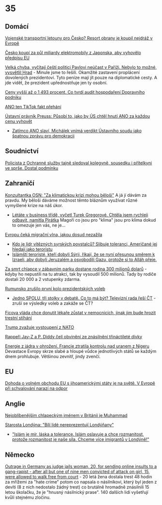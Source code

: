 # 35

## Domácí

[Vojenské transportní letouny pro Česko? Resort obrany je koupil nejdráž v Evropě](https://www.denik.cz/veda-a-technika/mnisterstvo-obrany-cr-nakupuje-transportni-letouny-c-390-nejdraze-v-evrope.html)

[Česko koupí za půl miliardy elektromobily z Japonska, aby vyhovělo předpisu EU](https://www.novinky.cz/clanek/domaci-cesko-koupi-za-pul-miliardy-elektromobily-z-japonska-aby-vyhovelo-predpisu-eu-40500361)

[Velká chyba, vyčítají čeští politici Pavlovi neúčast v Paříži. Nebylo to možné, vysvětlil Hrad](https://cnn.iprima.cz/velka-chyba-mohl-si-podat-ruku-s-trumpem-cesti-politici-vycitaji-pavlovi-neucast-v-parizi-455690) - Minule jsme to řešili. Okamžité zastavení proplácení dovolených prezidentovi. Tyto peníze mají jít pouze na diplomatické cesty. A jde vidět, že prezident upřednostňuje jen ty osobní.

[Ceny vyšší až o 1 493 procent. Co tvrdí audit hospodaření Dopravního podniku](https://www.idnes.cz/zpravy/domaci/dpp-audit-hospodareni-petr-witowski-dodavatele.A241206_172704_domaci_stud)

[ANO ten TikTok fakt přehání](https://x.com/Posledniskaut/status/1865850198024425697)

[Ústavní právník Preuss: Působí to, jako by ÚS chtěl hnutí ANO za každou cenu vyhovět](https://www.novinky.cz/clanek/domaci-ustavni-pravnik-preuss-pusobi-to-jako-by-us-chtel-hnuti-ano-za-kazdou-cenu-vyhovet-40500521)
 * [Zatímco ANO slaví, Michálek vnímá verdikt Ústavního soudu jako špatnou zprávu pro demokracii](https://www.novinky.cz/clanek/domaci-zatimco-ano-slavi-michalek-vnima-verdikt-ustavniho-soudu-jako-spatnou-zpravu-pro-demokracii-40500482)

## Soudnictví

[Policista z Ochranné služby tajně sledoval kolegyně, sousedku i přítelkyni ve sprše. Dostal podmínku](https://www.novinky.cz/clanek/krimi-policista-z-ochranne-sluzby-tajne-sledoval-kolegyne-sousedku-i-pritelkyni-ve-sprse-dostal-podminku-40500387)

## Zahraničí

[Konzultantka OSN: "Za klimatickou krizi mohou běloši"](https://x.com/stillgray/status/1866016465738162508) A já jí dávám za pravdu. My běloši dáváme možnost těmto bláznům využívat různé vymyšlené krize na náš úkor.
 * [Létáte v business třídě, vyčetl Turek Gregorové. Chtěla jsem rychleji odbavit, namítla Pirátka](https://cnn.iprima.cz/turek-vycetl-gregorove-letani-v-business-tride-chtela-jsem-rychlejsi-odbaveni-haji-se-455560) Magoři co jsou pro "klima" jsou pro klima dokud to omezuje jen vás, ne je...

[Evropu čeká migrační vlna, jakou dosud nezažila](https://www.novinky.cz/clanek/domaci-evropu-ceka-migracni-vlna-jakou-dosud-nezazila-40500246)
 * [Kdo je lídr vítězných syrských povstalců? Slibuje toleranci, Američané jej hledají jako teroristu](https://www.novinky.cz/clanek/zahranicni-blizky-a-stredni-vychod-kdo-je-lidr-viteznych-syrskych-povstalcu-slibuje-toleranci-americane-jej-hledaji-jako-teroristu-40500272)
 * [Islámští teroristé, kteří dobyli Sýrii, říkají, že se nyní přesunou směrem k Izraeli, aby dobyli Jeruzalém a osvobodili Gazu, protože si to Alláh přeje.](https://x.com/RadioGenoa/status/1866006134202499570)

[Za smrt chlapce v zábavním parku dostane rodina 300 milionů dolarů](https://www.idnes.cz/zpravy/zahranicni/soud-odskodneni-smrt-ditete-zabavni-park-florida.A241206_152051_zahranicni_herp) - kdyby ho nepustili na tu atrakci, tak by vysoudil 500 milionů. Tady by rodiče dostali 20 000 a 2 vstupenky zdarma.

[Rumunsko zrušilo první kolo prezidentských voleb](https://www.novinky.cz/clanek/zahranicni-evropa-rumunsko-zrusilo-prvni-kolo-prezidentskych-voleb-40500139)
 * [Jedno SPOLU, tři stolky v debatě. Co to má být? Televizní rada řeší ČT](https://www.parlamentnilisty.cz/arena/monitor/Jedno-SPOLU-tri-stolky-v-debate-Co-to-ma-byt-Televizni-rada-resi-CT-758301) - zruší se výsledky voleb a zakáže se ČT?

[Ficova vláda chce donutit lékaře zůstat v nemocnicích, jinak jim bude hrozit trestní stíhání](https://www.novinky.cz/clanek/zahranicni-evropa-ficova-vlada-chce-donutit-lekare-zustat-v-nemocnicich-jinak-jim-bude-hrozit-trestni-stihani-40500243)

[Trump zvažuje vystoupení z NATO](https://www.novinky.cz/clanek/zahranicni-amerika-trump-zvazuje-vystoupeni-z-nato-40500263)

[Rappeři Jay-Z a P. Diddy čelí obvinění ze znásilnění třináctileté dívky](https://www.novinky.cz/clanek/zahranicni-rapperi-jay-z-a-p-diddy-celi-obvineni-ze-znasilneni-trinactilete-divky-40500317)

[Energie z jádra v ohrožení. Francie ztratila kontrolu nad uranem z Nigeru](https://www.idnes.cz/zpravy/zahranicni/francie-niger-uran-jaderne-elektrarny-energie-evropa.A241209_182114_zahranicni_ceve) Devastace Evropy skrze slabé a hloupé vůdce jednotlivých států se každým dnem prohlubuje. Většinou zevnitř, jindy zvenčí.

## EU

[Dohoda o volném obchodu EU s jihoamerickými státy je na světě. V Evropě při schvalování narazí na odpor](https://www.novinky.cz/clanek/zahranicni-evropa-eu-uzavrela-dohodu-se-zememi-mercosur-schvalovani-v-zemich-unie-bude-obtizne-40500154)

## Anglie

[Nejoblíbenějším chlapeckým jménem v Británii je Muhammad](https://www.novinky.cz/clanek/zahranicni-evropa-nejoblibenejsim-chlapeckym-jmenem-v-britanii-je-muhammad-40500051)

[Starosta Londýna: "Bílí lidé nereprezentují Londýňany"](https://x.com/iamyesyouareno/status/1865306577856520672)
  *  ["Islám je mír, láska a tolerance. Islám oslavuje a chce rozmanitost, protože rozmanitost je naše síla. Chceme více imigrantů v Londýně!"](https://x.com/RadioGenoa/status/1865335420407484509)

## Německo

[Outrage in Germany as judge jails woman, 20, for sending online insults to a gang-rapist - after all but one of nine men convicted of attack on girl, 15, were allowed to walk free from court](https://www.dailymail.co.uk/news/article-13568079/Germany-judge-jails-woman-insults-gang-rapist-convicted-attack-girl.html) - 20 letá žena dostala trest 48 hodin za mřížemi za "hate crime" potom co napsala o násilníkovi, který byl jeden z devíti (8 z nich nedostalo žádný trest) co brutálně hromadně znásilnili 15 letou školačku, že je "hnusný násilnický prase". 140 dalších lidí vyšetřují kvůli stejnému zločinu.
